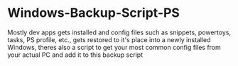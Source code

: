# Windows-Backup-Script-PS
Mostly dev apps gets installed and config files such as snippets, powertoys, tasks, PS profile, etc., gets restored to it's place into a newly installed Windows, theres also a script to get your most common config files from your actual PC and add it to this backup script
